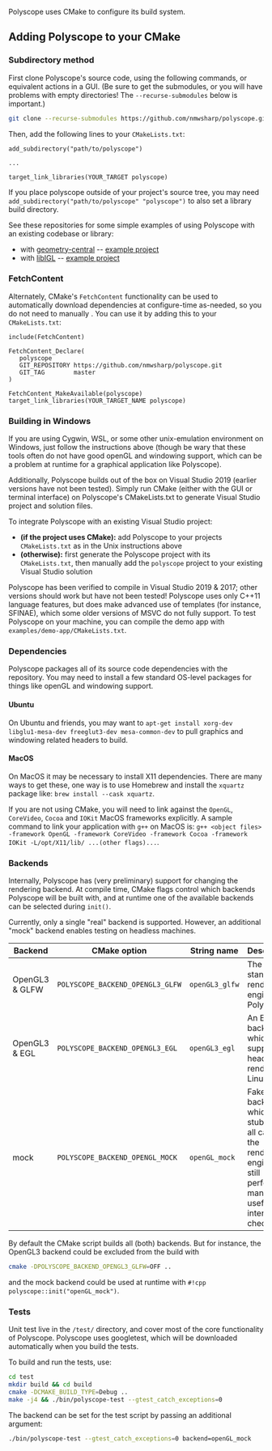 Polyscope uses CMake to configure its build system. 

## Adding Polyscope to your CMake


### Subdirectory method

First clone Polyscope's source code, using the following commands, or equivalent actions in a GUI. (Be sure to get the submodules, or you will have problems with empty directories! The `--recurse-submodules` below is important.)

```sh
git clone --recurse-submodules https://github.com/nmwsharp/polyscope.git
```

Then, add the following lines to your `CMakeLists.txt`:
```
add_subdirectory("path/to/polyscope")

...

target_link_libraries(YOUR_TARGET polyscope)
```
If you place polyscope outside of your project's source tree, you may need `add_subdirectory("path/to/polyscope" "polyscope")` to also set a library build directory.

See these repositories for some simple examples of using Polyscope with an existing codebase or library:

- with [geometry-central](http://geometry-central.net) -- [example project](https://github.com/nmwsharp/gc-polyscope-project-template)
- with [libIGL](https://libigl.github.io/) -- [example project](https://github.com/nmwsharp/libigl-polyscope-project-template)

### FetchContent 

Alternately, CMake's `FetchContent` functionality can be used to automatically download dependencies at configure-time as-needed, so you do not need to manually . You can use it by adding this to your `CMakeLists.txt`:

```
include(FetchContent)

FetchContent_Declare(
   polyscope
   GIT_REPOSITORY https://github.com/nmwsharp/polyscope.git
   GIT_TAG        master
)

FetchContent_MakeAvailable(polyscope)
target_link_libraries(YOUR_TARGET_NAME polyscope)
```

### Building in Windows

If you are using Cygwin, WSL, or some other unix-emulation environment on Windows, just follow the instructions above (though be wary that these tools often do not have good openGL and windowing support, which can be a problem at runtime for a graphical application like Polyscope). 

Additionally, Polyscope builds out of the box on Visual Studio 2019 (earlier versions have not been tested). Simply run CMake (either with the GUI or terminal interface) on Polyscope's CMakeLists.txt to generate Visual Studio project and solution files. 

To integrate Polyscope with an existing Visual Studio project:

 - **(if the project uses CMake):** add Polyscope to your projects `CMakeLists.txt` as in the Unix instructions above
 - **(otherwise):** first generate the Polyscope project with its `CMakeLists.txt`, then manually add the `polyscope` project to your existing Visual Studio solution


Polyscope has been verified to compile in Visual Studio 2019 & 2017; other versions should work but have not been tested! Polyscope uses only C++11 language features, but does make advanced use of templates (for instance, SFINAE), which some older versions of MSVC do not fully support.  To test Polyscope on your machine, you can compile the demo app with `examples/demo-app/CMakeLists.txt`.

### Dependencies

Polyscope packages all of its source code dependencies with the repository. You may need to install a few standard OS-level packages for things like openGL and windowing support.

#### Ubuntu

On Ubuntu and friends, you may want to `apt-get install xorg-dev libglu1-mesa-dev freeglut3-dev mesa-common-dev` to pull graphics and windowing related headers to build.

#### MacOS

On MacOS it may be necessary to install X11 dependencies. There are many ways to get these, one way is to use Homebrew and install the `xquartz` package like: `brew install --cask xquartz`. 

If you are not using CMake, you will need to link against the `OpenGL`, `CoreVideo`, `Cocoa` and `IOKit` MacOS frameworks explicitly. A sample command to link your application with `g++` on MacOS is: `g++ <object files> -framework OpenGL -framework CoreVideo -framework Cocoa -framework IOKit -L/opt/X11/lib/ ...(other flags)...`.

### Backends

Internally, Polyscope has (very preliminary) support for changing the rendering backend. At compile time, CMake flags control which backends Polyscope will be built with, and at runtime one of the available backends can be selected during `init()`.

Currently, only a single "real" backend is supported. However, an additional "mock" backend enables testing on headless machines.

| **Backend** | **CMake option** | **String name** | **Description**
--- | --- | --- | ---
OpenGL3 & GLFW |  `POLYSCOPE_BACKEND_OPENGL3_GLFW` | `openGL3_glfw` | The standard rendering engine for Polyscope
OpenGL3 & EGL |  `POLYSCOPE_BACKEND_OPENGL3_EGL` | `openGL3_egl` | An EGL backend which supports headless rendering, Linux only
mock |  `POLYSCOPE_BACKEND_OPENGL_MOCK` | `openGL_mock` | Fake backend which stubs out all calls to the rendering engine, but still performs many useful internal checks.

By default the CMake script builds all (both) backends. But for instance, the OpenGL3 backend could be excluded from the build with
```sh
cmake -DPOLYSCOPE_BACKEND_OPENGL3_GLFW=OFF ..
```
and the mock backend could be used at runtime with `#!cpp polyscope::init("openGL_mock")`.

### Tests

Unit test live in the `/test/` directory, and cover most of the core functionality of Polyscope. Polyscope uses googletest, which will be downloaded automatically when you build the tests.

To build and run the tests, use:

```sh
cd test
mkdir build && cd build
cmake -DCMAKE_BUILD_TYPE=Debug ..
make -j4 && ./bin/polyscope-test --gtest_catch_exceptions=0
```
The backend can be set for the test script by passing an additional argument:
```sh
./bin/polyscope-test --gtest_catch_exceptions=0 backend=openGL_mock
```
